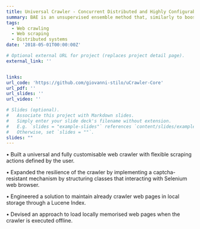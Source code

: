 ```yaml
---
title: Universal Crawler - Concurrent Distributed and Highly Configurable and Flexible Next Generation Crawler
summary: BAE is an unsupervised ensemble method that, similarly to boosting, builds an adaptive cascade of autoencoders to achieve improved and robust results. BAE trains the autoencoder components sequentially by performing a weighted sampling of the data, aimed at reducing the amount of outliers used during training, and at injecting diversity in the ensemble.
tags:
  - Web crawling
  - Web scraping
  - Distributed systems
date: '2018-05-01T00:00:00Z'

# Optional external URL for project (replaces project detail page).
external_link: ''


links:
url_code: 'https://github.com/giovanni-stilo/uCrawler-Core'
url_pdf: ''
url_slides: ''
url_video: ''

# Slides (optional).
#   Associate this project with Markdown slides.
#   Simply enter your slide deck's filename without extension.
#   E.g. `slides = "example-slides"` references `content/slides/example-slides.md`.
#   Otherwise, set `slides = ""`.
slides: ""
---
```


• Built a universal and fully customisable web crawler with flexible scraping actions defined by the user.

• Expanded the resilience of the crawler by implementing a captcha-resistant mechanism by structuring classes that interacting with Selenium web browser.

• Engineered a solution to maintain already crawler web pages in local storage through a Lucene Index.

• Devised an approach to load locally memorised web pages when the crawler is executed offline.
